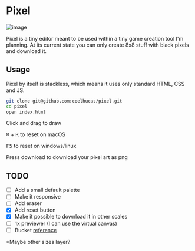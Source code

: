 # Pixel
![image](https://user-images.githubusercontent.com/28108272/138012642-4d242127-aa56-4949-a1db-2e905ca5c4a6.png)

Pixel is a tiny editor meant to be used within a tiny game creation tool I'm planning. At its current state you can only create 8x8 stuff with black pixels and download it.

## Usage
Pixel by itself is stackless, which means it uses only standard HTML, CSS and JS.
```bash
git clone git@github.com:coelhucas/pixel.git
cd pixel
open index.html
```

Click and drag to draw

<kbd>⌘</kbd> + <kbd>R</kbd> to reset on macOS

<kbd>F5</kbd> to reset on windows/linux

Press download to download your pixel art as png

## TODO
- [ ] Add a small default palette
- [ ] Make it responsive
- [ ] Add eraser
- [x] Add reset button
- [x] Make it possible to download it in other scales
- [ ] 1x previewer (I can use the virtual canvas)
- [ ] Bucket [reference](http://www.williammalone.com/articles/html5-canvas-javascript-paint-bucket-tool/)

*Maybe other sizes layer?